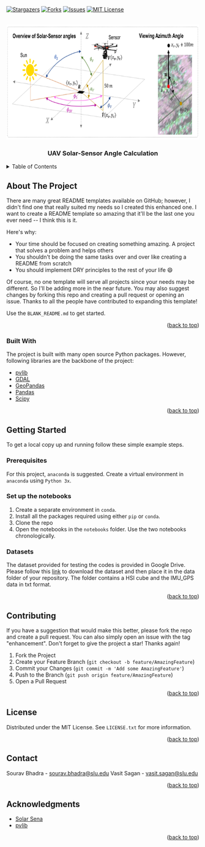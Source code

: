 <div id="top"></div>

[![Stargazers][stars-shield]][stars-url]
[![Forks][forks-shield]][forks-url]
[![Issues][issues-shield]][issues-url]
[![MIT License][license-shield]][license-url]

<!-- PROJECT LOGO -->
<br />
<div align="center">
  <a href="https://github.com/othneildrew/Best-README-Template">
    <img src="images/graphical_abstract.png" alt="Logo" width="2300" height="300">
  </a>
  <h3 align="center">UAV Solar-Sensor Angle Calculation</h3>
</div>


<!-- TABLE OF CONTENTS -->
<details>
  <summary>Table of Contents</summary>
  <ol>
    <li>
      <a href="#about-the-project">About The Project</a>
      <ul>
        <li><a href="#built-with">Built With</a></li>
      </ul>
    </li>
    <li>
      <a href="#getting-started">Getting Started</a>
      <ul>
        <li><a href="#prerequisites">Prerequisites</a></li>
        <li><a href="#installation">Installation</a></li>
        <li><a href="#datasets">Datasets</a></li>
      </ul>
    </li>
    <li><a href="#usage">Usage</a></li>
    <li><a href="#roadmap">Roadmap</a></li>
    <li><a href="#contributing">Contributing</a></li>
    <li><a href="#license">License</a></li>
    <li><a href="#contact">Contact</a></li>
    <li><a href="#acknowledgments">Acknowledgments</a></li>
  </ol>
</details>



<!-- ABOUT THE PROJECT -->
## About The Project

There are many great README templates available on GitHub; however, I didn't find one that really suited my needs so I created this enhanced one. I want to create a README template so amazing that it'll be the last one you ever need -- I think this is it.

Here's why:
* Your time should be focused on creating something amazing. A project that solves a problem and helps others
* You shouldn't be doing the same tasks over and over like creating a README from scratch
* You should implement DRY principles to the rest of your life :smile:

Of course, no one template will serve all projects since your needs may be different. So I'll be adding more in the near future. You may also suggest changes by forking this repo and creating a pull request or opening an issue. Thanks to all the people have contributed to expanding this template!

Use the `BLANK_README.md` to get started.

<p align="right">(<a href="#top">back to top</a>)</p>



### Built With

The project is built with many open source Python packages. However, following libraries are the backbone of the project:

* [pvlib](https://pvlib-python.readthedocs.io/en/stable/)
* [GDAL](https://gdal.org/)
* [GeoPandas](https://geopandas.org/en/stable/)
* [Pandas](https://pandas.pydata.org/)
* [Scipy](https://scipy.org/)

<p align="right">(<a href="#top">back to top</a>)</p>



<!-- GETTING STARTED -->
## Getting Started

To get a local copy up and running follow these simple example steps.

### Prerequisites

For this project, `anaconda` is suggested. Create a virtual environment in `anaconda` using `Python 3x`.

### Set up the notebooks

1. Create a separate environment in `conda`.
2. Install all the packages required using either `pip` or `conda`.
3. Clone the repo
4. Open the notebooks in the `notebooks` folder. Use the two notebooks chronologically.


### Datasets
The dataset provided for testing the codes is provided in Google Drive. Please follow this [link](https://drive.google.com/drive/folders/1rThYam61vmjUb0zvftqG6wvp1SsbTJpq?usp=sharing) to download the dataset and then place it in the data folder of your repository. The folder contains a HSI cube and the IMU_GPS data in txt format.

<p align="right">(<a href="#top">back to top</a>)</p>







<!-- CONTRIBUTING -->
## Contributing

If you have a suggestion that would make this better, please fork the repo and create a pull request. You can also simply open an issue with the tag "enhancement".
Don't forget to give the project a star! Thanks again!

1. Fork the Project
2. Create your Feature Branch (`git checkout -b feature/AmazingFeature`)
3. Commit your Changes (`git commit -m 'Add some AmazingFeature'`)
4. Push to the Branch (`git push origin feature/AmazingFeature`)
5. Open a Pull Request

<p align="right">(<a href="#top">back to top</a>)</p>



<!-- LICENSE -->
## License

Distributed under the MIT License. See `LICENSE.txt` for more information.

<p align="right">(<a href="#top">back to top</a>)</p>



<!-- CONTACT -->
## Contact

Sourav Bhadra - [sourav.bhadra@slu.edu](sourav.bhadra@slu.edu)
Vasit Sagan - [vasit.sagan@slu.edu](vasit.sagan@slu.edu)

<p align="right">(<a href="#top">back to top</a>)</p>



<!-- ACKNOWLEDGMENTS -->
## Acknowledgments

* [Solar Sena](https://solarsena.com/)
* [pvlib](https://pvlib-python.readthedocs.io/en/stable/)

<p align="right">(<a href="#top">back to top</a>)</p>



<!-- MARKDOWN LINKS & IMAGES -->
[stars-shield]: https://img.shields.io/github/stars/othneildrew/Best-README-Template.svg?style=for-the-badge
[stars-url]: https://github.com/souravbhadra/uav-solar-sensor-angle/stargazers
[forks-shield]: https://img.shields.io/github/forks/othneildrew/Best-README-Template.svg?style=for-the-badge
[forks-url]: https://github.com/souravbhadra/uav-solar-sensor-angle/network/members
[issues-shield]: https://img.shields.io/github/issues/othneildrew/Best-README-Template.svg?style=for-the-badge
[issues-url]: https://github.com/souravbhadra/uav-solar-sensor-angle/issues
[license-shield]: https://img.shields.io/github/license/othneildrew/Best-README-Template.svg?style=for-the-badge
[license-url]: https://github.com/souravbhadra/uav-solar-sensor-angle/blob/master/LICENSE.txt
